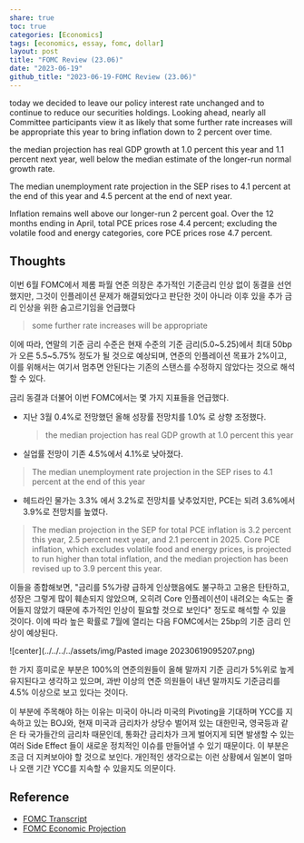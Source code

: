 ```yaml
---  
share: true  
toc: true  
categories: [Economics]  
tags: [economics, essay, fomc, dollar]  
layout: post  
title: "FOMC Review (23.06)"  
date: "2023-06-19"  
github_title: "2023-06-19-FOMC Review (23.06)"  
---  
```

  
today we decided to leave our policy interest rate unchanged and to continue to reduce our securities holdings. Looking ahead, nearly all Committee participants view it as likely that some further rate increases will be appropriate this year to bring inflation down to 2 percent over time.  
  
the median projection has real GDP growth at 1.0 percent this year and 1.1 percent next year, well below the median estimate of the longer-run normal growth rate.  
  
The median unemployment rate projection in the SEP rises to 4.1 percent at the end of this year and 4.5 percent at the end of next year.  
  
Inflation remains well above our longer-run 2 percent goal. Over the 12 months ending in April, total PCE prices rose 4.4 percent; excluding the volatile food and energy categories, core PCE prices rose 4.7 percent.  
  
  
## Thoughts  
  
이번 6월 FOMC에서 제롬 파월 연준 의장은 추가적인 기준금리 인상 없이 동결을 선언했지만, 그것이 인플레이션 문제가 해결되었다고 판단한 것이 아니라 이후 있을 추가 금리 인상을 위한 숨고르기임을 언급했다  
> some further rate increases will be appropriate  
  
이에 따라, 연말의 기준 금리 수준은 현재 수준의 기준 금리(5.0~5.25)에서 최대 50bp가 오른 5.5~5.75% 정도가 될 것으로 예상되며, 연준의 인플레이션 목표가 2%이고, 이를 위해서는 여기서 멈추면 안된다는 기존의 스탠스를 수정하지 않았다는 것으로 해석할 수 있다.  
  
금리 동결과 더불어 이번 FOMC에서는 몇 가지 지표들을 언급했다.  
- 지난 3월 0.4%로 전망했던 올해 성장률 전망치를 1.0% 로 상향 조정했다.  
  >the median projection has real GDP growth at 1.0 percent this year  
  
- 실업률 전망이 기존 4.5%에서 4.1%로 낮아졌다.  
>The median unemployment rate projection in the SEP rises to 4.1 percent at the end of this year  
  
- 헤드라인 물가는 3.3% 에서 3.2%로 전망치를 낮추었지만, PCE는 되려 3.6%에서 3.9%로 전망치를 높였다.  
>The median projection in the SEP for total PCE inflation is 3.2 percent this year, 2.5 percent next year, and 2.1 percent in 2025. Core PCE inflation, which excludes volatile food and energy prices, is projected to run higher than total inflation, and the median projection has been revised up to 3.9 percent this year.  
  
이들을 종합해보면, "금리를 5%가량 급하게 인상했음에도 불구하고 고용은 탄탄하고, 성장은 그렇게 많이 훼손되지 않았으며, 오히려 Core 인플레이션이 내려오는 속도는 줄어들지 않았기 때문에 추가적인 인상이 필요할 것으로 보인다" 정도로 해석할 수 있을 것이다. 이에 따라 높은 확률로 7월에 열리는 다음 FOMC에서는 25bp의 기준 금리 인상이 예상된다.  
  
![center](../../../../assets/img/Pasted image 20230619095207.png)  
  
한 가지 흥미로운 부분은 100%의 연준의원들이 올해 말까지 기준 금리가 5%위로 높게 유지된다고 생각하고 있으며, 과반 이상의 연준 의원들이 내년 말까지도 기준금리를 4.5% 이상으로 보고 있다는 것이다.   
  
이 부분에 주목해야 하는 이유는 미국이 아니라 미국의 Pivoting을 기대하며 YCC를 지속하고 있는 BOJ와, 현재 미국과 금리차가 상당수 벌어져 있는 대한민국, 영국등과 같은 타 국가들간의 금리차 때문인데, 통화간 금리차가 크게 벌어지게 되면 발생할 수 있는 여러 Side Effect 들이 새로운 정치적인 이슈를 만들어낼 수 있기 때문이다. 이 부분은 조금 더 지켜보아야 할 것으로 보인다. 개인적인 생각으로는 이런 상황에서 일본이 얼마나 오랜 기간 YCC를 지속할 수 있을지도 의문이다.  
  
  
## Reference  
- [FOMC Transcript](https://www.federalreserve.gov/mediacenter/files/FOMCpresconf20230614.pdf)  
- [FOMC Economic Projection](https://www.federalreserve.gov/monetarypolicy/files/fomcprojtabl20230614.pdf)